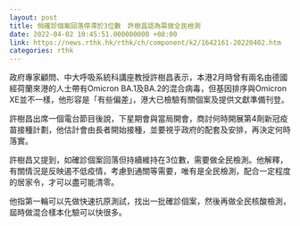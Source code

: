 ```yaml
---
layout: post
title: 倘確診個案回落停滯於3位數　許樹昌認為需做全民檢測
date: 2022-04-02 10:45:51.000000000 +08:00
link: https://news.rthk.hk/rthk/ch/component/k2/1642161-20220402.htm
categories: rthk
---
```


政府專家顧問、中大呼吸系統科講座教授許樹昌表示，本港2月時曾有兩名由德國經荷蘭來港的人士帶有Omicron BA.1及BA.2的混合病毒，但基因排序與Omicron XE並不一樣，他形容是「有些偏差」，港大已檢驗有關個案及提供文獻準備刊登。

許樹昌出席一個電台節目後說，下星期會與當局開會，商討何時開展第4劑新冠疫苗接種計劃，他估計會由長者開始接種，並要視乎政府的配套及安排，再決定何時落實。

許樹昌又提到，如確診個案回落但持續維持在3位數，需要做全民檢測。他解釋，有關情況是反映遏不低疫情，考慮到通關等需要，唯有是全民檢測，配合一定程度的居家令，才可以盡可能清零。

他指第一輪可以先做快速抗原測試，找出一批確診個案，然後再做全民核酸檢測，屆時做混合樣本化驗可以快很多。
